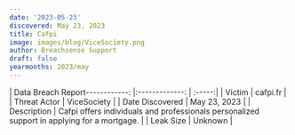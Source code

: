 ```yaml
---
date: '2023-05-23'
discovered: May 23, 2023
title: Cafpi
image: images/blog/ViceSociety.png
author: Breachsense Support
draft: false
yearmonths: 2023/may
---
```


| Data Breach Report------------:     |:-------------:    | :-----:|
| Victim      | cafpi.fr      | 
| Threat Actor      | ViceSociety      | 
| Date Discovered      | May 23, 2023      | 
| Description      | Cafpi offers individuals and professionals personalized support in applying for a mortgage.      | 
| Leak Size      | Unknown      | 

